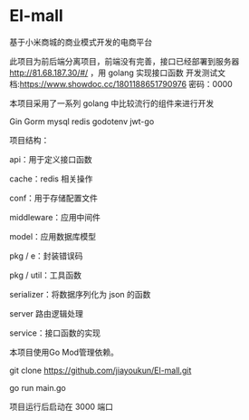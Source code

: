 # El-mall
基于小米商城的商业模式开发的电商平台

此项目为前后端分离项目，前端没有完善，接口已经部署到服务器 http://81.68.187.30/#/ ，用 golang 实现接口函数
开发测试文档:https://www.showdoc.cc/1801188651790976 密码：0000


本项目采用了一系列 golang 中比较流行的组件来进行开发

Gin
Gorm
mysql
redis
godotenv
jwt-go

项目结构：

api：用于定义接口函数

cache：redis 相关操作

conf：用于存储配置文件

middleware：应用中间件

model：应用数据库模型

pkg / e：封装错误码

pkg / util：工具函数


serializer：将数据序列化为 json 的函数

server 路由逻辑处理

service：接口函数的实现


本项目使用Go Mod管理依赖。

git clone https://github.com/jiayoukun/El-mall.git

go run main.go

项目运行后启动在 3000 端口
